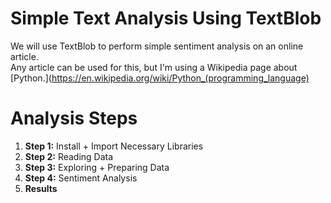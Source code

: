 # Simple Text Analysis Using TextBlob

We will use TextBlob to perform simple sentiment analysis on an online article. <br>Any article can be used for this, but I'm using a Wikipedia page about [Python.](https://en.wikipedia.org/wiki/Python_(programming_language)

# Analysis Steps
1. **Step 1:** Install + Import Necessary Libraries
2. **Step 2:** Reading Data
3. **Step 3:** Exploring + Preparing Data
4. **Step 4:** Sentiment Analysis
5. **Results**
